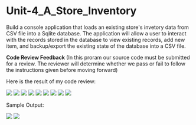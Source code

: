 # Unit-4_A_Store_Inventory

Build a console application that loads an existing store's invetory data from CSV file into a Sqlite database. The application will allow a user to interact with the records stored in the database to view existing records, add new item, and backup/export the existing state of the database into a CSV file.

**Code Review Feedback**
(In this proram our source code must be submitted for a review. The reviewer will determine whether we pass or fail to follow the instructions given before moving forward)


Here is the result of my code review:

![](/Result/1.png)
![](/Result/2.png)
![](/Result/3.png)
![](/Result/4.png)
![](/Result/5.png)
![](/Result/6.png)
![](/Result/7.png)
![](/Result/8.png)
![](/Result/9.png)


Sample Output:

![](/Output/1.png)
![](/Output/2.png)

